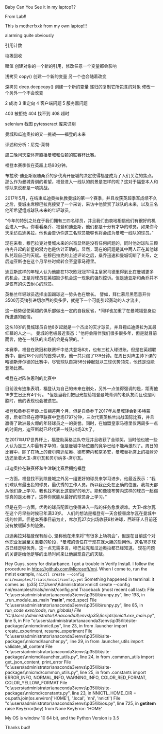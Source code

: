 Baby Can You See it in my laptop??

From Lab!!


This is motherfxxk from my own laptop!!!


alarming
quite obviously 

引用计数

垃圾回收

赋值 创建对象的一个新的引用，修改任意一个变量都会影响


浅拷贝 copy() 创建一个新的变量 另一个也会随着改变

深拷贝 deep.deepcopy() 创建一个新的变量 递归的复制它所包含的对象 修改一个另外一个不会改变 

2 成功
3 重定向
4 客户端问题
5 服务器问题

403 被拒绝
404 找不到
408 超时

selenium 截图
pytesseract 库来识别

曼城和瓜迪奥拉的又一挑战——福登的未来

评述和分析：尼克-莱特

周三晚间天空体育直播曼城和伯顿的联赛杯比赛。

福登本赛季仅在英超上场93分钟。

布拉欣-迪亚斯跟随桑乔的步伐离开曼城的决定使得福登成为了人们关注的焦点。 那么作为曼城青训的希望，福登进入一线队的前景是怎样的呢？这对于福登本人和球队来说都是一项挑战。

2017年5月，在结束瓜迪奥拉执教曼城的第一个赛季，并且收获英超季军成绩不久之后，曼城主席穆巴拉克接受了一个采访，采访中他赞赏了球队的未来，以及三名他所希望组成球队未来的年轻球员。 

“今年的特别之处在于我们拥有三四名球员，并且我们由衷地相信他们有很好的机会进入一队。你看看桑乔、福登和迪亚斯，他们都是十分有才华的球员。如果你今天采访瓜迪奥拉，他也会告诉你这三名球员能够也将会成为曼城一线队的球员。”

现在来看，穆巴拉克对曼城未来的兴奋显然是没有任何问题的，同时他对球队三颗冉冉升起的新星的潜力也是估计正确的。显然，现在的问题是其中两人正在其他球队兑现自己的天赋。在穆巴拉克的上述评论之后，桑乔迅速和曼城切断了关系，之后迪亚斯也在这个月早些时候转会至皇家马德里。

迪亚斯这样的年轻人认为他能在13次欧冠冠军得主皇家马德里得到比在曼城更多的机会，正是对球员在英超缺少机会这一现象的强烈控诉。但是迪亚斯和桑乔并不是仅有的失去耐心的球员。

英格兰年轻球员选择出国踢球这一势头也在增长。 譬如，拜仁慕尼黑愿意开价3500万英镑引进切尔西的奥多伊，就是下一个可能引起轰动的人才流出。

这一趋势促使英超的俱乐部做出一定的自我反省，*同样也加重了在曼城福登身边所遭遇的剧情。 

这名18岁的曼城球员自他8岁起就是一个杰出的天才球员，并且视瓜迪奥拉为其最仰慕的人之一。  曼城的老板最近表态："他将会陪伴我们很多很多年，但是就目前而言，他在一线队的出场机会是有限的。"  

本赛季，福登在欧冠和联赛杯中总共登场8次，也有三粒入球进账。但是在英超联赛中，自他18个月前的首秀以来，他一共只踢了139分钟。在周日对阵主帅下课的哈德斯菲尔德的比赛中，尽管球队自第56分钟起就以三球优势领先，他还是没能登场比赛。

福登在对阵伯恩利的比赛中

目前没有迹象表明，福登认为自己的未来在别处，另外一点值得强调的是，距离他19岁生日还有4个月。 *但是当我们把目光投给福登曼城青训的老队友而且也是同胞时，他的表现也会被遗忘。

福登和桑乔在年龄上仅相差两个月，但是自桑乔于2017年从曼城转会到多特蒙德，后者已经在德甲联赛中登场1797分钟，三次代表英格兰出战国际比赛，并且赢得了欧洲最火爆的年轻球员之一的美誉。同时，在加盟皇家马德里仅两周多一点的时间内，迪亚斯就已经代表一线队出场3次了。

在2017年U17世界杯上，福登助英格兰队夺冠并且收获了金球奖，当时他也被一些人认为是三人中最有才华的，但是曼城中场位置的竞争已经不能再激烈了。周日的比赛中，除了在场上的费尔南迪尼奥、德布劳内和京多安，曼城替补席上的福登旁边还坐着大卫-席尔瓦和贝尔纳多-席尔瓦。

 瓜迪奥拉在联赛杯和牛津联比赛后拥抱福登

一方面，福登找不到除曼城之外另一组更好的球员来学习进步。他最近表示：“我们球队有最出色的球员，最优秀的工作人员，所以我正处在正确的位置。我每天都从他们身上学习，我也找不到比这更好的地方。能和像德布劳内这样的球员一起踢球真的是太棒了，这样你就能从最好的球员身上学习。”

但是在另一方面，优秀的球员配置也使得进入一阵的任务愈发艰难。大卫-席尔瓦在这个月早些时候已年满33岁。 人们的想法是福登有一天会接替席尔瓦在曼城中场的位置。但是本赛季目前为止，席尔瓦27次出场收获9粒进球，西班牙人目前还没有放缓脚步的迹象。

瓜迪奥拉对福登保有耐心, 坚称他在未来将“有很多上场机会”，但是在目前这个对他职业发展至关重要的阶段，*曼城的责任在于现在就大胆的启用他。这名18岁球员已经足够优秀，这一点无需多言，穆巴拉克和瓜迪奥拉都已经知道。 现在问题的关键是给他足够的出场时间来让他展现自己的天赋。





Hey Guys, sorry for disturbance. I got a trouble in Verify Install. 
I follow the procedure in https://github.com/Microsoft/nni.
When I come to, run the mnist example,  `nnictl create --config nni/examples/trials/mnist/config.yml`
Something happened in terminal:
it comes as:
(p35) C:\Users\Administrator>nnictl create --config nni/examples/trials/mnist/config.yml
Traceback (most recent call last):
  File "c:\users\administrator\anaconda3\envs\p35\lib\runpy.py", line 193, in _run_module_as_main
    "__main__", mod_spec)
  File "c:\users\administrator\anaconda3\envs\p35\lib\runpy.py", line 85, in _run_code
    exec(code, run_globals)
  File "C:\Users\Administrator\Anaconda3\envs\p35\Scripts\nnictl.exe\__main__.py", line 5, in <module>
  File "c:\users\administrator\anaconda3\envs\p35\lib\site-packages\nnicmd\nnictl.py", line 23, in <module>
    from .launcher import create_experiment, resume_experiment
  File "c:\users\administrator\anaconda3\envs\p35\lib\site-packages\nnicmd\launcher.py", line 29, in <module>
    from .launcher_utils import validate_all_content
  File "c:\users\administrator\anaconda3\envs\p35\lib\site-packages\nnicmd\launcher_utils.py", line 24, in <module>
    from .common_utils import get_json_content, print_error
  File "c:\users\administrator\anaconda3\envs\p35\lib\site-packages\nnicmd\common_utils.py", line 25, in <module>
    from .constants import ERROR_INFO, NORMAL_INFO, WARNING_INFO, COLOR_RED_FORMAT, COLOR_YELLOW_FORMAT
  File "c:\users\administrator\anaconda3\envs\p35\lib\site-packages\nnicmd\constants.py", line 23, in <module>
    NNICTL_HOME_DIR = os.path.join(os.environ['HOME'], '.local',  'nni', 'nnictl')
  File "c:\users\administrator\anaconda3\envs\p35\lib\os.py", line 725, in __getitem__
    raise KeyError(key) from None
KeyError: 'HOME'

My OS is window 10 64 bit, and the Python Version is 3.5

Thanks bud!
